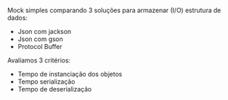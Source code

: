 Mock simples comparando 3 soluções para armazenar (I/O) estrutura de dados:
- Json com jackson
- Json com gson
- Protocol Buffer

Avaliamos 3 critérios:<br/>
- Tempo de instanciação dos objetos
- Tempo serialização
- Tempo de deserialização
